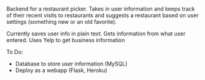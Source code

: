 Backend for a restaurant picker. Takes in user information and keeps track of their recent visits to restaurants and suggests a restaurant based on user settings (something new or an old favorite).

Currently saves user info in plain text. Gets information from what user entered. Uses Yelp to get business information

To Do:
- Database to store user information (MySQL)
- Deploy as a webapp (Flask, Heroku)
